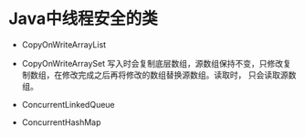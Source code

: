 # Java中线程安全的类

* CopyOnWriteArrayList
* CopyOnWriteArraySet
写入时会复制底层数组，源数组保持不变，只修改复制数组，在修改完成之后再将修改的数组替换源数组。读取时，
只会读取源数组。

* ConcurrentLinkedQueue
* ConcurrentHashMap
